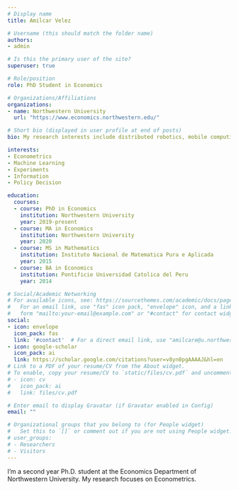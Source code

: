 ```yaml
---
# Display name
title: Amilcar Velez

# Username (this should match the folder name)
authors:
- admin

# Is this the primary user of the site?
superuser: true

# Role/position
role: PhD Student in Economics

# Organizations/Affiliations
organizations:
- name: Northwestern University
  url: "https://www.economics.northwestern.edu/"

# Short bio (displayed in user profile at end of posts)
bio: My research interests include distributed robotics, mobile computing and programmable matter.

interests:
- Econometrics
- Machine Learning
- Experiments
- Information
- Policy Decision

education:
  courses:
  - course: PhD in Economics
    institution: Northwestern University
    year: 2019-present
  - course: MA in Economics
    institution: Northwestern University
    year: 2020
  - course: MS in Mathematics
    institution: Instituto Nacional de Matematica Pura e Aplicada
    year: 2015
  - course: BA in Economics
    institution: Pontificie Universidad Catolica del Peru
    year: 2014

# Social/Academic Networking
# For available icons, see: https://sourcethemes.com/academic/docs/page-builder/#icons
#   For an email link, use "fas" icon pack, "envelope" icon, and a link in the
#   form "mailto:your-email@example.com" or "#contact" for contact widget.
social:
- icon: envelope
  icon_pack: fas
  link: '#contact'  # For a direct email link, use "amilcare@u.northwestern.edu".
- icon: google-scholar
  icon_pack: ai
  link: https://scholar.google.com/citations?user=v8yn0pgAAAAJ&hl=en
# Link to a PDF of your resume/CV from the About widget.
# To enable, copy your resume/CV to `static/files/cv.pdf` and uncomment the lines below.
# - icon: cv
#   icon_pack: ai
#   link: files/cv.pdf

# Enter email to display Gravatar (if Gravatar enabled in Config)
email: ""

# Organizational groups that you belong to (for People widget)
#   Set this to `[]` or comment out if you are not using People widget.
# user_groups:
# - Researchers
# - Visitors
---
```


I’m a second year Ph.D. student at the Economics Department of Northwestern University. My research focuses on Econometrics.
